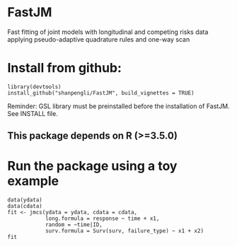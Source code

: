 # FastJM
Fast fitting of joint models with longitudinal and competing risks data applying pseudo-adaptive quadrature rules and one-way scan

# Install from github:

    library(devtools)
    install_github("shanpengli/FastJM", build_vignettes = TRUE)

Reminder: GSL library must be preinstalled before the installation of FastJM. See INSTALL file.

## This package depends on R (>=3.5.0)

# Run the package using a toy example 

    data(ydata)
    data(cdata)
    fit <- jmcs(ydata = ydata, cdata = cdata,
                long.formula = response ~ time + x1,
                random = ~time|ID,
                surv.formula = Surv(surv, failure_type) ~ x1 + x2)
    fit


